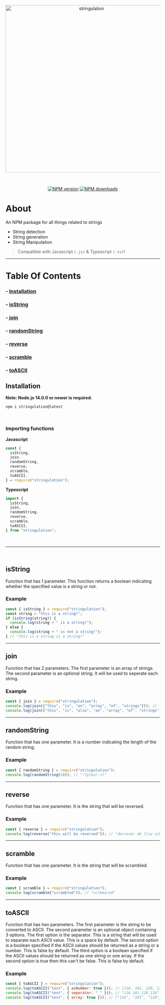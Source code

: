 <div align="center">
  <br />
  <p>
    <img src="https://i.imgur.com/QinfAqa.png" width="546" alt="stringulation" />
  </p>
  <br />
  <p>
    <a href="https://www.npmjs.com/package/stringulation"><img src="https://img.shields.io/npm/v/stringulation.svg?maxAge=3600" alt="NPM version" /></a>
    <a href="https://www.npmjs.com/package/stringulation"><img src="https://img.shields.io/npm/dt/stringulation.svg?maxAge=3600" alt="NPM downloads" /></a>
  </p>
</div>
 
# About
 
An NPM package for all things related to strings
 
- String detection
- String generation
- String Manipulation
 
> Compatible with Javascript _`(.js)`_ & Typescript _`(.ts)`_!
 
---
 
# Table Of Contents
 
### - [Installation](https://www.npmjs.com/package/stringulation#installation)
 
### - [isString](https://www.npmjs.com/package/stringulation#isstring)
 
### - [join](https://www.npmjs.com/package/stringulation#join)
 
### - [randomString](https://www.npmjs.com/package/stringulation#randomstring)
 
### - [reverse](https://www.npmjs.com/package/stringulation#reverse)
 
### - [scramble](https://www.npmjs.com/package/stringulation#scramble)
 
### - [toASCII](https://www.npmjs.com/package/stringulation#toascii)
 
## Installation
 
**Note: Node.js 14.0.0 or newer is required.**
 
```sh-session
npm i stringulation@latest
```
 
</br>
 
### Importing functions
 
**Javascript**
 
```js
const {
  isString,
  join,
  randomString,
  reverse,
  scramble,
  toASCII,
} = require("stringulation");
```
 
**Typescript**
 
```ts
import {
  isString,
  join,
  randomString,
  reverse,
  scramble,
  toASCII,
} from "stringulation";
```
 
<br>
 
---
 
<br>
 
## isString
 
Function that has 1 parameter. This function returns a boolean indicating whether the specified value is a string or not.
 
### Example
 
```js
const { isString } = require("stringulation");
const string = "this is a string!";
if (isString(string)) {
  console.log(string + " is a string!");
} else {
  console.log(string + " is not a string!");
} // "this is a string is a string!"
```
 
---
 
## join
 
Function that has 2 parameters. The first parameter is an array of strings. The second parameter is an optional string. It will be used to seperate each string.
 
### Example
 
```js
const { join } = require("stringulation");
console.log(join(["this", "is", "an", "array", "of", "strings"])); // "thisisanarrayofstrings"
console.log(join(["this", "is", "also", "an", "array", "of", "strings"], " ")); // "this is also an array of strings"
```
 
---
 
## randomString
 
Function that has one parameter. It is a number indicating the length of the random string.
 
### Example
 
```js
const { randomString } = require("stringulation");
console.log(randomString(10)); // "!7y[evr-<l"
```
 
---
 
## reverse
 
Function that has one parameter. It is the string that will be reversed.
 
### Example
 
```js
const { reverse } = require("stringulation");
console.log(reverse("this will be reversed")); // "desrever eb lliw siht"
```
 
---
 
## scramble
 
Function that has one parameter. It is the string that will be scrambled.
 
### Example
 
```js
const { scramble } = require("stringulation");
console.log(scramble("scrambled")); // "sclbmared"
```
 
---
 
## toASCII
 
Function that has two parameters. The first parameter is the string to be converted to ASCII. The second parameter is an optional object containing 3 options. The first option is the separator. This is a string that will be used to separate each ASCII value. This is a space by default. The second option is a boolean specified if the ASCII values should be returned as a string or a number. This is false by default. The third option is a boolean specified if the ASCII values should be returned as one string or one array. If the second option is true then this can't be false. This is false by default.
 
### Example
 
```js
const { toASCII } = require("stringulation");
console.log(toASCII("text", { asNumber: true })); // [116, 101, 120, 116]
console.log(toASCII("text", { seperator: "_" })); // "116_101_120_116"
console.log(toASCII("text", { array: true })); // ["116", "101", "120", "116"]
```
